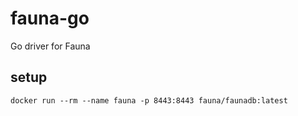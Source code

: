 # fauna-go
Go driver for Fauna

## setup

```shell
docker run --rm --name fauna -p 8443:8443 fauna/faunadb:latest
```
